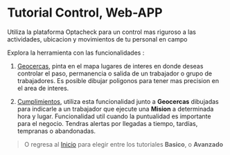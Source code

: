 
# Tutorial Control, Web-APP

Utiliza la plataforma Optacheck para un control mas riguroso a las actividades, ubicacion y movimientos de tu personal en campo 

Explora la herramienta con las funcionalidades :

1. [Geocercas](/v1/web-app/control/geocercas.html), pinta en el mapa lugares de interes en donde deseas controlar el paso, permanencia o salida de un trabajador o grupo de trabajadores. Es posible dibujar poligonos para tener mas precision en el area de interes.

2. [Cumplimientos](/v1/web-app/control/cumplimientos.html), utiliza esta funcionalidad junto a **Geocercas** dibujadas para indicarle a un trabajador que ejecute una **Mision** a determinada hora y lugar. Funcionalidad util cuando la puntualidad es importante para el negocio. Tendras alertas por llegadas a tiempo, tardías, tempranas o abandonadas. 


> O regresa al [Inicio](/v1/web-app/) para elegir entre los tutoriales **Basico**,  o  **Avanzado**
<!--stackedit_data:
eyJoaXN0b3J5IjpbLTE5ODE2MjUxNjMsNzM2OTUxNjY5XX0=
-->